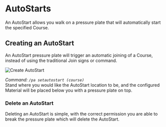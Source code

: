 AutoStarts
======

An AutoStart allows you walk on a pressure plate that will automatically start the specified Course.

## Creating an AutoStart

An AutoStart pressure plate will trigger an automatic joining of a Course, instead of using the traditional Join signs or command.

![Create AutoStart](https://i.imgur.com/jIEpcFy.png "Create AutoStart")

_Command: `/pa setautostart (course)`_  
Stand where you would like the AutoStart location to be, and the configured Material will be placed below you with a pressure plate on top.

### Delete an AutoStart

Deleting an AutoStart is simple, with the correct permission you are able to break the pressure plate which will delete the AutoStart.
